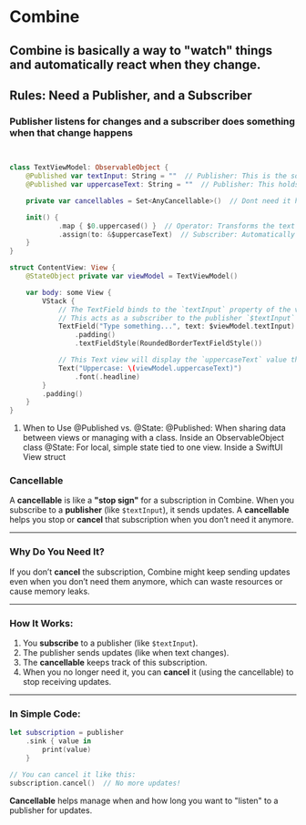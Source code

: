 # Combine

## Combine is basically a way to "watch" things and automatically react when they change.

## Rules: Need a Publisher, and a Subscriber

### Publisher listens for changes and a subscriber does something when that change happens

```swift


class TextViewModel: ObservableObject {
    @Published var textInput: String = ""  // Publisher: This is the source of changes.
    @Published var uppercaseText: String = ""  // Publisher: This holds the updated value.

    private var cancellables = Set<AnyCancellable>()  // Dont need it here but will show why its important in other cases below

    init() {
            .map { $0.uppercased() }  // Operator: Transforms the text to uppercase.
            .assign(to: &$uppercaseText)  // Subscriber: Automatically updates `uppercaseText` when `textInput` changes.
    }
}

struct ContentView: View {
    @StateObject private var viewModel = TextViewModel() 

    var body: some View {
        VStack {
            // The TextField binds to the `textInput` property of the view model.
            // This acts as a subscriber to the publisher `$textInput` via the `@StateObject`.
            TextField("Type something...", text: $viewModel.textInput)
                .padding()
                .textFieldStyle(RoundedBorderTextFieldStyle())

            // This Text view will display the `uppercaseText` value that is automatically updated by Combine.
            Text("Uppercase: \(viewModel.uppercaseText)")
                .font(.headline)
        }
        .padding()
    }
}


```

1. When to Use @Published vs. @State:
@Published:	When sharing data between views or managing with a class. Inside an ObservableObject class
@State: For local, simple state tied to one view. Inside a SwiftUI View struct

### Cancellable

A **cancellable** is like a **"stop sign"** for a subscription in Combine. When you subscribe to a **publisher** (like `$textInput`), it sends updates. A **cancellable** helps you stop or **cancel** that subscription when you don’t need it anymore.

---

### Why Do You Need It?

If you don’t **cancel** the subscription, Combine might keep sending updates even when you don’t need them anymore, which can waste resources or cause memory leaks.

---

### How It Works:

1. You **subscribe** to a publisher (like `$textInput`).
2. The publisher sends updates (like when text changes).
3. The **cancellable** keeps track of this subscription.
4. When you no longer need it, you can **cancel** it (using the cancellable) to stop receiving updates.

---

### In Simple Code:

```swift
let subscription = publisher
    .sink { value in
        print(value)
    }

// You can cancel it like this:
subscription.cancel()  // No more updates!
```

**Cancellable** helps manage when and how long you want to "listen" to a publisher for updates.

